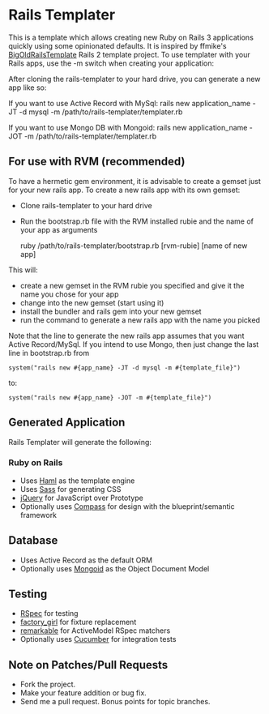 # Rails Templater

This is a template which allows creating new Ruby on Rails 3 applications quickly using some opinionated defaults. It is inspired by ffmike's [BigOldRailsTemplate](http://github.com/ffmike/BigOldRailsTemplate) Rails 2 template project. To use templater with your Rails apps, use the -m switch when creating your application:

After cloning the rails-templater to your hard drive, you can generate a new app like so:

If you want to use Active Record with MySql:
    rails new application_name -JT -d mysql -m /path/to/rails-templater/templater.rb

If you want to use Mongo DB with Mongoid:
    rails new application_name -JOT -m /path/to/rails-templater/templater.rb

## For use with RVM (recommended)

To have a hermetic gem environment, it is advisable to create a gemset just for your new rails app. To create a new rails app with its own gemset:

* Clone rails-templater to your hard drive
* Run the bootstrap.rb file with the RVM installed rubie and the name of your app as arguments

    ruby /path/to/rails-templater/bootstrap.rb [rvm-rubie] [name of new app]

This will:

* create a new gemset in the RVM rubie you specified and give it the name you chose for your app
* change into the new gemset (start using it)
* install the bundler and rails gem into your new gemset
* run the command to generate a new rails app with the name you picked

Note that the line to generate the new rails app assumes that you want Active Record/MySql. If you intend to use Mongo, then just change the last line in bootstrap.rb from

    system("rails new #{app_name} -JT -d mysql -m #{template_file}")

to:

    system("rails new #{app_name} -JOT -m #{template_file}")

## Generated Application

Rails Templater will generate the following:

### Ruby on Rails

* Uses [Haml](http://haml-lang.com) as the template engine
* Uses [Sass](http://sass-lang.com) for generating CSS
* [jQuery](http://jquery.com/) for JavaScript over Prototype
* Optionally uses [Compass](http://compass-style.org) for design with the blueprint/semantic framework

## Database

* Uses Active Record as the default ORM
* Optionally uses [Mongoid](http://mongoid.org/) as the Object Document Model

## Testing

* [RSpec](http://github.com/rspec/rspec) for testing
* [factory_girl](http://github.com/thoughtbot/factory_girl) for fixture replacement
* [remarkable](http://github.com/remarkable/remarkable) for ActiveModel RSpec matchers
* Optionally uses [Cucumber](http://github.com/aslakhellesoy/cucumber-rails) for integration tests

## Note on Patches/Pull Requests

* Fork the project.
* Make your feature addition or bug fix.
* Send me a pull request. Bonus points for topic branches.
